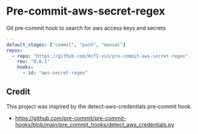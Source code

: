 # Pre-commit-aws-secret-regex

Git pre-commit hook to search for aws access keys and secrets

```yaml
---
default_stages: ["commit", "push", "manual"]
repos:
  - repo: "https://github.com/Hcf1-vin/pre-commit-aws-secret-regex"
    rev: "0.0.1"
    hooks:
      - id: "aws-secret-regex"
```

## Credit

This project was inspired by the detect-aws-credentials pre-commit hook.

* <https://github.com/pre-commit/pre-commit-hooks/blob/main/pre_commit_hooks/detect_aws_credentials.py>
